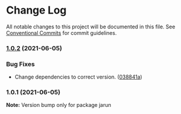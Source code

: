 # Change Log

All notable changes to this project will be documented in this file.
See [Conventional Commits](https://conventionalcommits.org) for commit guidelines.

### [1.0.2](https://github.com/wistoft/jawis/compare/jarun@1.0.1...jarun@1.0.2) (2021-06-05)


### Bug Fixes

* Change dependencies to correct version. ([038841a](https://github.com/wistoft/jawis/commit/038841a76cf667eaae25c6449de0f77d199278da))



### 1.0.1 (2021-06-05)

**Note:** Version bump only for package jarun
